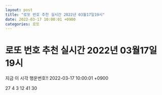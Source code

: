```yaml
---
layout: post
title: "로또 번호 추천 실시간 2022년 03월17일19시"
date: 2022-03-17 10:00:01 +0900
categories: 로또
---
```


# 로또 번호 추천 실시간 2022년 03월17일19시

지금 이 시각 행운번호!! 2022-03-17 10:00:01 +0900

 27  4  3  12  41  30 


